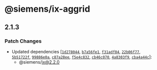 # @siemens/ix-aggrid

## 2.1.3

### Patch Changes

- Updated dependencies [[`1d278044`](https://github.com/siemens/ix/commit/1d278044d30efdb12dc1f46187327e435d652a40), [`b7a56fe1`](https://github.com/siemens/ix/commit/b7a56fe19fdc0d0a233435561424ef96a5424c2c), [`f31adf04`](https://github.com/siemens/ix/commit/f31adf04fd9f400e5caa29a90e82e1fb32d00cc8), [`22b06f77`](https://github.com/siemens/ix/commit/22b06f77d9ff98ff96a90ca1d13b53523ac102d2), [`5b51722f`](https://github.com/siemens/ix/commit/5b51722f58a5de6a29696eb585c166d98ee9331b), [`99886e0a`](https://github.com/siemens/ix/commit/99886e0a5ff84391c9e99e07a30bd4999e894125), [`c87a28ee`](https://github.com/siemens/ix/commit/c87a28eede47152b5cb6b7529aa436966129e0b0), [`f5e4c832`](https://github.com/siemens/ix/commit/f5e4c832f900e28bf072ecc411560fad94174678), [`cb46c070`](https://github.com/siemens/ix/commit/cb46c070a299bde7e7d403b0d97fbb8bfd481591), [`4a8303f9`](https://github.com/siemens/ix/commit/4a8303f9f5a89fdbb017e1efddbf1bf15ea987f4), [`cba4a44c`](https://github.com/siemens/ix/commit/cba4a44cb00b701b2b03a012fd1bfff9891e4b3d)]:
  - @siemens/ix@2.2.0
